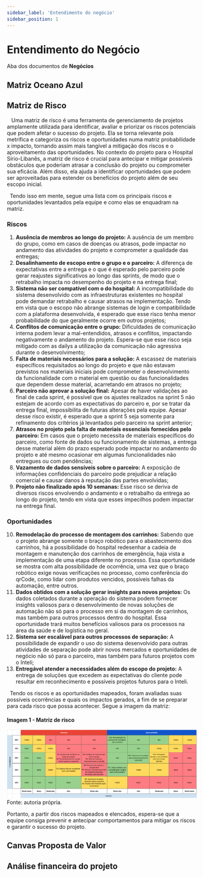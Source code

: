 ```yaml
---
sidebar_label: 'Entendimento do negócio'
sidebar_position: 1
---
```


# Entendimento do Negócio

Aba dos documentos de **Negócios**
<!-- Escreva embaixo de cada título com '##' -->

## Matriz Oceano Azul
## Matriz de Risco

&nbsp;&nbsp; Uma matriz de risco é uma ferramenta de gerenciamento de projetos amplamente utilizada para identificar, avaliar e priorizar os riscos potenciais que podem afetar o sucesso do projeto. Ela se torna relevante pois metrifica e categoriza os riscos e oportunidades numa matriz probabilidade x impacto, tornando assim mais tangível a mitigação dos riscos e o aproveitamento das oportunidades. No contexto do projeto para o Hospital Sírio-Libanês, a matriz de risco é crucial para antecipar e mitigar possíveis obstáculos que poderiam atrasar a conclusão do projeto ou comprometer sua eficácia. Além disso, ela ajuda a identificar oportunidades que podem ser aproveitadas para estender os benefícios do projeto além de seu escopo inicial.

&nbsp;&nbsp;Tendo isso em mente, segue uma lista com os principais riscos e oportunidades levantados pela equipe e como elas se enquadram na matriz.

### Riscos

1. **Ausência de membros ao longo do projeto:** A ausência de um membro do grupo, como em casos de doenças ou atrasos, pode impactar no andamento das atividades do projeto e comprometer a qualidade das entregas;
2. **Desalinhamento de escopo entre o grupo e o parceiro:** A diferença de expectativas entre a entrega e o que é esperado pelo parceiro pode gerar reajustes significativos ao longo das sprints, de modo que o retrabalho impacta no desempenho do projeto e na entrega final;
3. **Sistema não ser compatível com o do hospital:** A incompatibilidade do sistema desenvolvido com as infraestruturas existentes no hospital pode demandar retrabalho e causar atrasos na implementação. Tendo em vista que o escopo não abrange sistemas de login e compatibilidade com a plataforma desenvolvida, é esperado que esse risco tenha menor probabilidade do que geralmente ocorre em outros projetos;
4. **Conflitos de comunicação entre o grupo:** Dificuldades de comunicação interna podem levar a mal-entendidos, atrasos e conflitos, impactando negativamente o andamento do projeto. Espera-se que esse risco seja mitigado com as dailys a utilização da comunicação não agressiva durante o desenvolvimento;
5. **Falta de materiais necessários para a solução:**  A escassez de materiais específicos requisitados ao longo do projeto e que não estavam previstos nos materiais iniciais pode comprometer o desenvolvimento da funcionalidade com o material em questão ou das funcionalidades que dependem desse material, acarretando em atrasos no projeto;
6. **Parceiro não aprovar a solução final:** Apesar de haver validações ao final de cada sprint, é possível que os ajustes realizados na sprint 5 não estejam de acordo com as expectativas do parceiro e, por se tratar da entrega final, impossibilita de futuras alterações pela equipe. Apesar desse risco existir, é esperado que a sprint 5 seja somente para refinamento dos critérios já levantados pelo parceiro na sprint anterior;
7. **Atrasos no projeto pela falta de materiais essenciais fornecidos pelo parceiro:** Em casos que o projeto necessita de materiais específicos do parceiro, como fonte de dados ou funcionamento de sistemas, a entrega desse material além do prazo esperado pode impactar no andamento do projeto e até mesmo ocasionar em algumas funcionalidades não entregues ou com pendências;
8. **Vazamento de dados sensíveis sobre o parceiro:** A exposição de informações confidenciais do parceiro pode prejudicar a relação comercial e causar danos à reputação das partes envolvidas;
9. **Projeto não finalizado após 10 semanas:** Esse risco se deriva de diversos riscos envolvendo o andamento e o retrabalho da entrega ao longo do projeto, tendo em vista que esses impecilhos podem impactar na entrega final.

### Oportunidades

10. **Remodelação do processo de montagem dos carrinhos:** Sabendo que o projeto abrange somente o braço robótico para o abastecimento dos carrinhos, há a possibilidade do hospital redesenhar a cadeia de montagem e manutenção dos carrinhos de emergência, haja vista a implementação de uma etapa diferente no processo. Essa oportunidade se mostra com alta possibilidade de ocorrência, uma vez que o braço robótico exige novas verificações no processo, como conferência do qrCode, como lidar com produtos vencidos, possíveis falhas da automação, entre outros.
11. **Dados obtidos com a solução gerar insights para novos projetos:** Os dados coletados durante a operação do sistema podem fornecer insights valiosos para o desenvolvimento de novas soluções de automação não só para o processo em si da montagem de carrinhos, mas também para outros processos dentro do hospital. Essa oportunidade trará muitos benefícios valiosos para os processos na área da saúde e de logística no geral.
12. **Sistema ser escalável para outros processos de separação:** A possibilidade de expandir o uso do sistema desenvolvido para outras atividades de separação pode abrir novos mercados e oportunidades de negócio não só para o parceiro, mas também para futuros projetos com o Inteli;
13. **Entregável atender a necessidades além do escopo do projeto:** A entrega de soluções que excedem as expectativas do cliente pode resultar em reconhecimento e possíveis projetos futuros para o Inteli.

&nbsp;&nbsp;Tendo os riscos e as oportunidades mapeados, foram avaliadas suas possíveis ocorrências e quais os impactos gerados, a fim de se preparar para cada risco que possa acontecer. Segue a imagem da matriz:

#### Imagem 1 - Matriz de risco
<img src="../../static/img/matriz_de_risco_G2.png" alt="Descrição da imagem">
Fonte: autoria própria.

Portanto, a partir dos riscos mapeados e elencados, espera-se que a equipe consiga prevenir e antecipar comportamentos para mitigar os riscos e garantir o sucesso do projeto.

## Canvas Proposta de Valor
## Análise financeira do projeto

